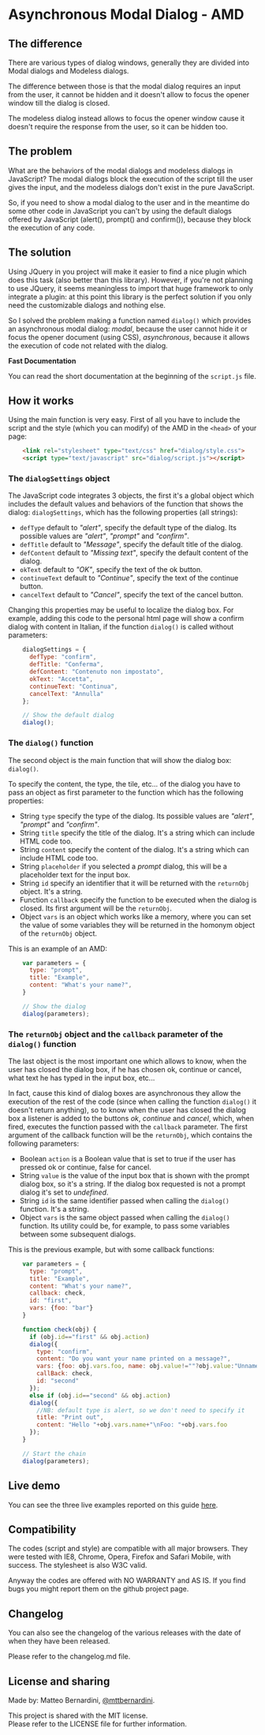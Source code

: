 # Asynchronous Modal Dialog - AMD #

## The difference ##

There are various types of dialog windows, generally they are divided into Modal dialogs and Modeless dialogs.

The difference between those is that the modal dialog requires an input from the user, it cannot be hidden and it doesn't allow to focus the opener window till the dialog is closed.

The modeless dialog instead allows to focus the opener window cause it doesn't require the response from the user, so it can be hidden too.


## The problem ##

What are the behaviors of the modal dialogs and modeless dialogs in JavaScript? The modal dialogs block the execution of the script till the user gives the input, and the modeless dialogs don't exist in the pure JavaScript.

So, if you need to show a modal dialog to the user and in the meantime do some other code in JavaScript you can't by using the default dialogs offered by JavaScript (alert(), prompt() and confirm()), because they block the execution of any code.


## The solution ##

Using JQuery in you project will make it easier to find a nice plugin which does this task (also better than this library). However, if you're not planning to use JQuery, it seems meaningless to import that huge framework to only integrate a plugin: at this point this library is the perfect solution if you only need the customizable dialogs and nothing else.

So I solved the problem making a function named `dialog()` which provides an asynchronous modal dialog: *modal*, because the user cannot hide it or focus the opener document (using CSS), *asynchronous*, because it allows the execution of code not related with the dialog.


**Fast Documentation**

You can read the short documentation at the beginning of the `script.js` file.


## How it works ##

Using the main function is very easy. First of all you have to include the script and the style (which you can modify) of the AMD in the `<head>` of your page:

```html
	<link rel="stylesheet" type="text/css" href="dialog/style.css">
	<script type="text/javascript" src="dialog/script.js"></script>
```


### The `dialogSettings` object ###

The JavaScript code integrates 3 objects, the first it's a global object which includes the default values and behaviors of the function that shows the dialog: `dialogSettings`, which has the following properties (all strings):

- `defType`			default to *"alert"*, specify the default type of the dialog. Its possible values are *"alert"*, *"prompt"* and *"confirm"*.
- `defTitle` 		default to *"Message"*, specify the default title of the dialog.
- `defContent`		default to *"<i>Missing text</i>"*, specify the default content of the dialog.
- `okText`			default to *"OK"*, specify the text of the ok button.
- `continueText`	default to *"Continue"*, specify the text of the continue button.
- `cancelText`		default to *"Cancel"*, specify the text of the cancel button.


Changing this properties may be useful to localize the dialog box. For example, adding this code to the personal html page will show a confirm dialog with content in Italian, if the function `dialog()` is called without parameters:

```javascript
	dialogSettings = {
	  defType: "confirm",
	  defTitle: "Conferma",
	  defContent: "Contenuto non impostato",
	  okText: "Accetta",
	  continueText: "Continua",
	  cancelText: "Annulla"
	};

	// Show the default dialog
	dialog();
```

### The `dialog()` function ###

The second object is the main function that will show the dialog box: `dialog()`.

To specify the content, the type, the tile, etc... of the dialog you have to pass an object as first parameter to the function which has the following properties:

- String	`type`			specify the type of the dialog. Its possible values are *"alert"*, *"prompt"* and *"confirm"*.
- String	`title`			specify the title of the dialog. It's a string which can include HTML code too.
- String	`content`		specify the content of the dialog. It's a string which can include HTML code too.
- String	`placeholder`	if you selected a *prompt* dialog, this will be a placeholder text for the input box.
- String	`id`			specify an identifier that it will be returned with the `returnObj` object. It's a string.
- Function	`callback`		specify the function to be executed when the dialog is closed. Its first argument will be the `returnObj`.
- Object	`vars`			is an object which works like a memory, where you can set the value of some variables they will be returned in the homonym object of the `returnObj` object.


This is an example of an AMD:

```javascript
	var parameters = {
	  type: "prompt",
	  title: "Example",
	  content: "What's your name?",
	}

	// Show the dialog
	dialog(parameters);
```


### The `returnObj` object and the `callback` parameter of the `dialog()` function ###

The last object is the most important one which allows to know, when the user has closed the dialog box, if he has chosen ok, continue or cancel, what text he has typed in the input box, etc...

In fact, cause this kind of dialog boxes are asynchronous they allow the execution of the rest of the code (since when calling the function `dialog()` it doesn't return anything), so to know when the user has closed the dialog box a listener is added to the buttons *ok*, *continue* and *cancel*, which, when fired, executes the function passed with the `callback` parameter. The first argument of the callback function will be the `returnObj`, which contains the following parameters:

- Boolean	`action`	is a Boolean value that is set to true if the user has pressed ok or continue, false for cancel.
- String	`value`		is the value of the input box that is shown with the prompt dialog box, so it's a string. If the dialog box requested is not a prompt dialog it's set to *undefined*.
- String	`id`		is the same identifier passed when calling the `dialog()` function. It's a string.
- Object	`vars`		is the same object passed when calling the `dialog()` function. Its utility could be, for example, to pass some variables between some subsequent dialogs.


This is the previous example, but with some callback functions:

```javascript
	var parameters = {
	  type: "prompt",
	  title: "Example",
	  content: "What's your name?",
	  callback: check,
	  id: "first",
	  vars: {foo: "bar"}
	}

	function check(obj) {
	  if (obj.id=="first" && obj.action)
	  dialog({
	    type: "confirm",
	    content: "Do you want your name printed on a message?",
	    vars: {foo: obj.vars.foo, name: obj.value!=""?obj.value:"Unnamed"},
	    callBack: check,
	    id: "second"
	  });
	  else if (obj.id=="second" && obj.action)
	  dialog({
	    //NB: default type is alert, so we don't need to specify it
	    title: "Print out",
	    content: "Hello "+obj.vars.name+"\nFoo: "+obj.vars.foo
	  });
	}

	// Start the chain
	dialog(parameters);
```


## Live demo ##

You can see the three live examples reported on this guide [here][2].


## Compatibility ##

The codes (script and style) are compatible with all major browsers. They were tested with IE8, Chrome, Opera, Firefox and Safari Mobile, with success. The stylesheet is also W3C valid.

Anyway the codes are offered with NO WARRANTY and AS IS. If you find bugs you might report them on the github project page.


## Changelog ##

You can also see the changelog of the various releases with the date of when they have been released.

Please refer to the changelog.md file.


## License and sharing ##

Made by: Matteo Bernardini, [@mttbernardini][3].

This project is shared with the MIT license.  
Please refer to the LICENSE file for further information.


[1]: http://github.com/mttbernardin/dialog/issues
[2]: http://mttbernardini.github.io/dialog/demo.html
[3]: https://twitter.com/mttbernardini
